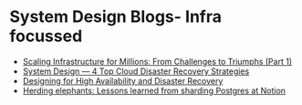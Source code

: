 # System Design Blogs- Infra focussed

- [Scaling Infrastructure for Millions: From Challenges to Triumphs (Part 1)](https://blog.hotstar.com/scaling-infrastructure-for-millions-from-challenges-to-triumphs-part-1-6099141a99ef)
- [System Design — 4 Top Cloud Disaster Recovery Strategies](https://medium.com/@maheshsaini.sec/system-design-4-top-cloud-disaster-recovery-strategies-e91750d6c93d)
- [Designing for High Availability and Disaster Recovery](https://medium.com/@dave-patten/designing-for-high-availability-and-disaster-recovery-fdf52f4031d1)
- [Herding elephants: Lessons learned from sharding Postgres at Notion](https://www.notion.com/blog/sharding-postgres-at-notion)